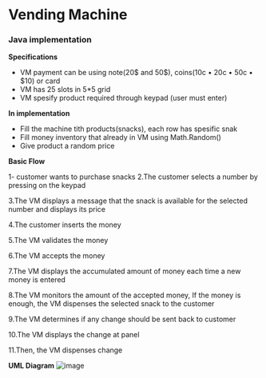 # Vending Machine
### Java implementation

**Specifications**
* VM payment can be using note(20$ and 50$), coins(10c • 20c • 50c • $10) or card
* VM has 25 slots in 5*5 grid
* VM spesify product required through keypad (user must enter)

**In implementation**
* Fill the machine tith products(snacks), each row has spesific snak
* Fill money inventory that already in VM using Math.Random()
* Give product a random price

**Basic Flow**

1- customer wants to purchase snacks
2.The customer selects a number by pressing on the keypad

3.The VM displays a message that the snack is available for the selected number and displays its price

4.The customer inserts the money

5.The VM validates the money

6.The VM accepts the money

7.The VM displays the accumulated amount of money each time a new money is entered

8.The VM monitors the amount of the accepted money, If the money is enough, the VM dispenses the selected snack to the customer

9.The VM determines if any change should be sent back to customer

10.The VM displays the change at panel

11.Then, the VM dispenses change

**UML Diagram**
![image](https://imgur.com/Gnf5UL6.jpg)
